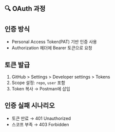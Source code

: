 ## 🔍 OAuth 과정

## 인증 방식
- Personal Access Token(PAT) 기반 인증 사용
- Authorization 헤더에 Bearer 토큰으로 요청

## 토큰 발급
1. GitHub > Settings > Developer settings > Tokens
2. Scope 설정: `repo`, `user` 포함
3. Token 복사 → Postman에 삽입

## 인증 실패 시나리오
- 토큰 만료 → 401 Unauthorized
- 스코프 부족 → 403 Forbidden
  
